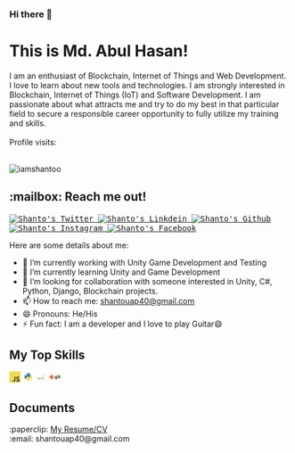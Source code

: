 ### Hi there 👋

<h1>This is Md. Abul Hasan!</h1>
I am an enthusiast of Blockchain, Internet of Things and Web Development. I love to learn about new tools and technologies. I am strongly interested in Blockchain, Internet of Things (IoT) and Software Development. I am passionate about what attracts me and try to do my best in that particular field to secure a responsible career opportunity to fully utilize my training and skills.
<br />
<br />
Profile visits:
<br />
<br />
<p align="left"> <img src="https://komarev.com/ghpvc/?username=iamshantoo&label=Views&color=blue&style=plastic" alt="iamshantoo" /> </p>

<h2> :mailbox: Reach me out! </h2>
<p align="left">
  <samp>
<a href="https://twitter.com/iam__shanto">
  <img  alt="Shanto's Twitter" width="16px" src="https://cdn.jsdelivr.net/npm/simple-icons@v3/icons/twitter.svg" />
</a>
<a href="https://www.linkedin.com/in/iam-shanto">
  <img  alt="Shanto's Linkdein" width="16px" src="https://cdn.jsdelivr.net/npm/simple-icons@v3/icons/linkedin.svg" />
</a>
<a href="https://github.com/iamshantoo">
  <img  alt="Shanto's Github" width="16px" src="https://cdn.jsdelivr.net/npm/simple-icons@v3/icons/github.svg" />
</a>
<a href="https://instagram.com/iam__shanto">
  <img  alt="Shanto's Instagram" width="16px" src="https://cdn.jsdelivr.net/npm/simple-icons@v3/icons/instagram.svg" />
</a>
<a href="https://www.facebook.com/iamshantoo">
  <img  alt="Shanto's Facebook" width="16px" src="https://cdn.jsdelivr.net/npm/simple-icons@v3/icons/facebook.svg" />
</a>
  </samp>
  
 <br>
 </p>

Here are some details about me:

- 🔭 I’m currently working with Unity Game Development and Testing
- 🌱 I’m currently learning Unity and Game Development
- 👯 I’m looking for collaboration with someone interested in Unity, C#, Python, Django, Blockchain projects.
- 📫 How to reach me: shantouap40@gmail.com
- 😄 Pronouns: He/His
- ⚡ Fun fact: I am a developer and I love to play Guitar😄

<h2> My Top Skills </h2>

<code><img height="20" src="https://raw.githubusercontent.com/github/explore/80688e429a7d4ef2fca1e82350fe8e3517d3494d/topics/javascript/javascript.png"></code>
<code><img height="20" src="https://raw.githubusercontent.com/github/explore/80688e429a7d4ef2fca1e82350fe8e3517d3494d/topics/python/python.png"></code>
<code><img height="20" src="https://raw.githubusercontent.com/github/explore/80688e429a7d4ef2fca1e82350fe8e3517d3494d/topics/mysql/mysql.png"></code>
<code><img height="20" src="https://raw.githubusercontent.com/github/explore/80688e429a7d4ef2fca1e82350fe8e3517d3494d/topics/git/git.png"></code>

<h2> Documents </h2>
:paperclip: <a href='https://drive.google.com/file/d/1qRh9VfZIrSE4ribG9Gu7AOZnlEsDDH03/view?usp=sharing'>My Resume/CV</a>
<br />
:email: shantouap40@gmail.com
